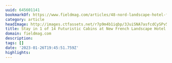 ```yaml
---
uuid: 645601141
bookmarkOf: https://www.fieldmag.com/articles/48-nord-landscape-hotel-france
category: article
headImage: http://images.ctfassets.net/r7p9m4b1iqbp/3JuiSNA7asfcdCySPv5aQx/c82e1b97ed9db1fc6e6327a38a905c31/Hotel-48-Nord-France-Reiulf-Ramstad-Arkitekter-4.jpg?w=1000
title: Stay in 1 of 14 Futuristic Cabins at New French Landscape Hotel
domain: fieldmag.com
description: 
tags: []
date: '2023-01-26T19:45:51.759Z'
highlights: 
---
```




